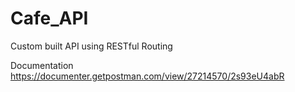 # Cafe_API
Custom built API using RESTful Routing

Documentation 
https://documenter.getpostman.com/view/27214570/2s93eU4abR
